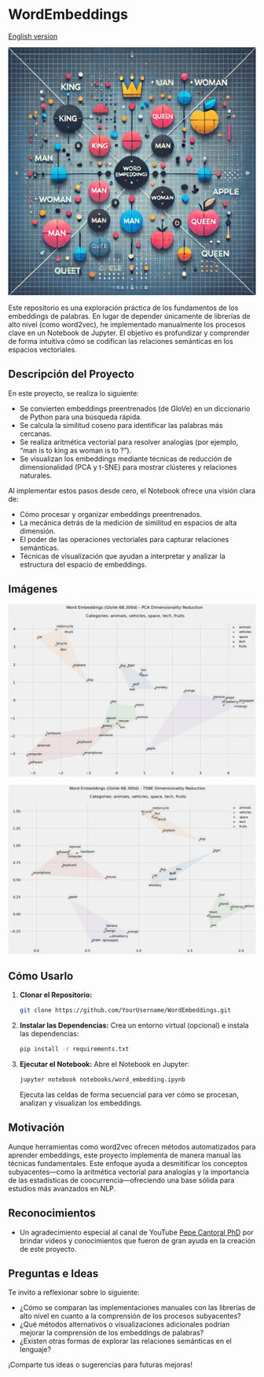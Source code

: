 # WordEmbeddings

[English version](README.md)

![alt text](img/img.webp)

Este repositorio es una exploración práctica de los fundamentos de los embeddings de palabras. En lugar de depender únicamente de librerías de alto nivel (como word2vec), he implementado manualmente los procesos clave en un Notebook de Jupyter. El objetivo es profundizar y comprender de forma intuitiva cómo se codifican las relaciones semánticas en los espacios vectoriales.

## Descripción del Proyecto

En este proyecto, se realiza lo siguiente:
- Se convierten embeddings preentrenados (de GloVe) en un diccionario de Python para una búsqueda rápida.
- Se calcula la similitud coseno para identificar las palabras más cercanas.
- Se realiza aritmética vectorial para resolver analogías (por ejemplo, “man is to king as woman is to ?”).
- Se visualizan los embeddings mediante técnicas de reducción de dimensionalidad (PCA y t-SNE) para mostrar clústeres y relaciones naturales.

Al implementar estos pasos desde cero, el Notebook ofrece una visión clara de:
- Cómo procesar y organizar embeddings preentrenados.
- La mecánica detrás de la medición de similitud en espacios de alta dimensión.
- El poder de las operaciones vectoriales para capturar relaciones semánticas.
- Técnicas de visualización que ayudan a interpretar y analizar la estructura del espacio de embeddings.

## Imágenes

![alt text](img/1.png)

![alt text](img/2.png)


## Cómo Usarlo

1. **Clonar el Repositorio:**
   ```bash
   git clone https://github.com/YourUsername/WordEmbeddings.git
   ```
2. **Instalar las Dependencias:**
   Crea un entorno virtual (opcional) e instala las dependencias:
   ```bash
   pip install -r requirements.txt
   ```
3. **Ejecutar el Notebook:**
   Abre el Notebook en Jupyter:
   ```bash
   jupyter notebook notebooks/word_embedding.ipynb
   ```
   Ejecuta las celdas de forma secuencial para ver cómo se procesan, analizan y visualizan los embeddings.

## Motivación

Aunque herramientas como word2vec ofrecen métodos automatizados para aprender embeddings, este proyecto implementa de manera manual las técnicas fundamentales. Este enfoque ayuda a desmitificar los conceptos subyacentes—como la aritmética vectorial para analogías y la importancia de las estadísticas de coocurrencia—ofreciendo una base sólida para estudios más avanzados en NLP.

## Reconocimientos

- Un agradecimiento especial al canal de YouTube [Pepe Cantoral PhD](https://www.youtube.com/@PepeCantoralPhD) por brindar videos y conocimientos que fueron de gran ayuda en la creación de este proyecto.

## Preguntas e Ideas

Te invito a reflexionar sobre lo siguiente:
- ¿Cómo se comparan las implementaciones manuales con las librerías de alto nivel en cuanto a la comprensión de los procesos subyacentes?
- ¿Qué métodos alternativos o visualizaciones adicionales podrían mejorar la comprensión de los embeddings de palabras?
- ¿Existen otras formas de explorar las relaciones semánticas en el lenguaje?

¡Comparte tus ideas o sugerencias para futuras mejoras!

